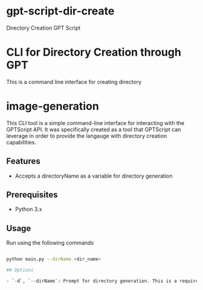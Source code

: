 # gpt-script-dir-create
Directory Creation GPT Script

# CLI for Directory Creation through GPT

This is a command line interface for creating directory

# image-generation

This CLI tool is a simple command-line interface for interacting with the GPTScript API. It was specifically created as a tool that GPTScript can leverage in order to provide the langauge with directory creation capabilities.


## Features

- Accepts a directoryName as a variable for directory generation 
## Prerequisites
- Python 3.x


## Usage

Run using the following commands

```

```

```bash
python main.py --dirName <dir_name> 

## Options

- `-d`, `--dirName`: Prompt for directory generation. This is a required argument.

